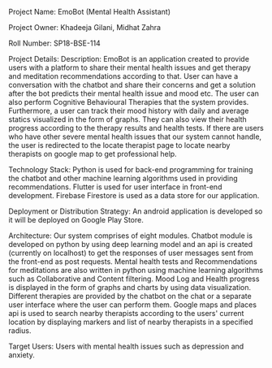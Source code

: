 Project Name:
  EmoBot (Mental Health Assistant)
  
Project Owner:
  Khadeeja Gilani, Midhat Zahra 

Roll Number:
  SP18-BSE-114

Project Details:
Description:
  EmoBot is an application created to provide users with a platform to share their mental health issues and get therapy and meditation recommendations according to that. User can have a conversation with the chatbot and share their concerns and get a solution after the bot predicts their mental health issue and mood etc. The user can also perform Cognitive Behavioural Therapies that the system provides. Furthermore, a user can track their mood history with daily and average statics visualized in the form of graphs. They can also view their health progress according to the therapy results and health tests. If there are users who have other severe mental health issues that our system cannot handle, the user is redirected to the locate therapist page to locate nearby therapists on google map to get professional help.

Technology Stack:
  Python is used for back-end programming for training the chatbot and other machine learning algorithms used in providing recommendations.
  Flutter is used for user interface in front-end development.
  Firebase Firestore is used as a data store for our application.

Deployment or Distribution Strategy:
  An android application is developed so it will be deployed on Google Play Store.

Architecture:
  Our system comprises of eight modules. Chatbot module is developed on python by using deep learning model and an api is created (currently on localhost) to get the responses of user messages sent from the front-end as post requests. Mental health tests and Recommendations for meditations are also written in python using machine learning algorithms such as Collaborative and Content filtering. Mood Log and Health progress is displayed in the form of graphs and charts by using data visualization. Different therapies are provided by the chatbot on the chat or a separate user interface where the user can perform them. Google maps and places api is used to search nearby therapists according to the users' current location by displaying markers and list of nearby therapists in a specified radius.

Target Users:
  Users with mental health issues such as depression and anxiety.
